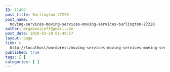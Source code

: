 ```yaml
---
ID: 11499
post_title: Burlington 27220
post_name: >
  moving-services-moving-services-moving-services-burlington-27220
author: mrgabonijeff@gmail.com
post_date: 2018-03-28 01:49:57
layout: page
link: >
  http://localhost/wordpress/moving-services-moving-services-moving-services-burlington-27220/
published: true
tags: [ ]
categories: [ ]
---
```

